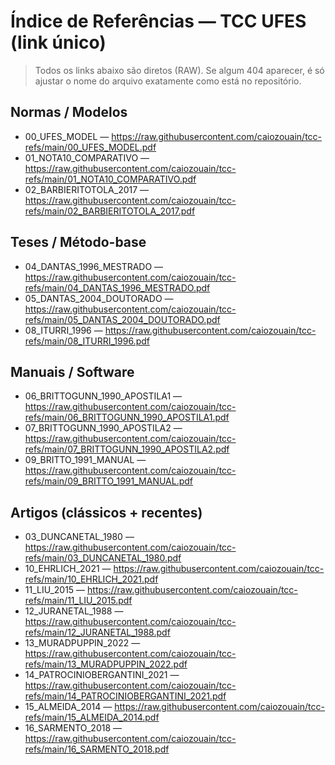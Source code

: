 # Índice de Referências — TCC UFES (link único)

> Todos os links abaixo são diretos (RAW). Se algum 404 aparecer, é só ajustar o nome do arquivo exatamente como está no repositório.

## Normas / Modelos
- 00_UFES_MODEL — https://raw.githubusercontent.com/caiozouain/tcc-refs/main/00_UFES_MODEL.pdf
- 01_NOTA10_COMPARATIVO — https://raw.githubusercontent.com/caiozouain/tcc-refs/main/01_NOTA10_COMPARATIVO.pdf
- 02_BARBIERITOTOLA_2017 — https://raw.githubusercontent.com/caiozouain/tcc-refs/main/02_BARBIERITOTOLA_2017.pdf

## Teses / Método-base
- 04_DANTAS_1996_MESTRADO — https://raw.githubusercontent.com/caiozouain/tcc-refs/main/04_DANTAS_1996_MESTRADO.pdf
- 05_DANTAS_2004_DOUTORADO — https://raw.githubusercontent.com/caiozouain/tcc-refs/main/05_DANTAS_2004_DOUTORADO.pdf
- 08_ITURRI_1996 — https://raw.githubusercontent.com/caiozouain/tcc-refs/main/08_ITURRI_1996.pdf

## Manuais / Software
- 06_BRITTOGUNN_1990_APOSTILA1 — https://raw.githubusercontent.com/caiozouain/tcc-refs/main/06_BRITTOGUNN_1990_APOSTILA1.pdf
- 07_BRITTOGUNN_1990_APOSTILA2 — https://raw.githubusercontent.com/caiozouain/tcc-refs/main/07_BRITTOGUNN_1990_APOSTILA2.pdf
- 09_BRITTO_1991_MANUAL — https://raw.githubusercontent.com/caiozouain/tcc-refs/main/09_BRITTO_1991_MANUAL.pdf

## Artigos (clássicos + recentes)
- 03_DUNCANETAL_1980 — https://raw.githubusercontent.com/caiozouain/tcc-refs/main/03_DUNCANETAL_1980.pdf   <!-- se o seu arquivo tiver vírgula/ponto antes de 1980, ajuste -->
- 10_EHRLICH_2021 — https://raw.githubusercontent.com/caiozouain/tcc-refs/main/10_EHRLICH_2021.pdf
- 11_LIU_2015 — https://raw.githubusercontent.com/caiozouain/tcc-refs/main/11_LIU_2015.pdf
- 12_JURANETAL_1988 — https://raw.githubusercontent.com/caiozouain/tcc-refs/main/12_JURANETAL_1988.pdf
- 13_MURADPUPPIN_2022 — https://raw.githubusercontent.com/caiozouain/tcc-refs/main/13_MURADPUPPIN_2022.pdf
- 14_PATROCINIOBERGANTINI_2021 — https://raw.githubusercontent.com/caiozouain/tcc-refs/main/14_PATROCINIOBERGANTINI_2021.pdf
- 15_ALMEIDA_2014 — https://raw.githubusercontent.com/caiozouain/tcc-refs/main/15_ALMEIDA_2014.pdf
- 16_SARMENTO_2018 — https://raw.githubusercontent.com/caiozouain/tcc-refs/main/16_SARMENTO_2018.pdf
